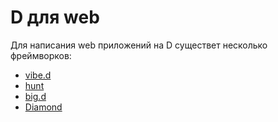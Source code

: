 # D для web

Для написания web приложений на D существет несколько фреймворков:

* [vibe.d](https://github.com/vibe-d/vibe.d)
* [hunt](https://github.com/huntlabs/hunt)
* [big.d](https://github.com/LLC-CERERIS/big.d)
* [Diamond](https://github.com/DiamondMVC/Diamond)
